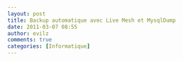 ```yaml
---
layout: post
title: Backup automatique avec Live Mesh et MysqlDump
date: 2011-03-07 08:55
author: evilz
comments: true
categories: [Informatique]
---
```


